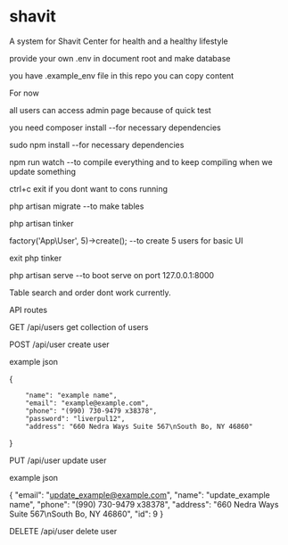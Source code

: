 # shavit
A system for Shavit Center for health and a healthy lifestyle

provide your own .env in document root and make database

you have .example_env file in this repo you can copy content

For now

all users can access admin page because of quick test

you need composer install --for necessary dependencies

sudo npm install  --for necessary dependencies

npm run watch  --to compile everything and to keep compiling when we update something 

 ctrl+c exit if you dont want to cons running

 php artisan migrate   --to make tables

php artisan tinker

factory('App\User', 5)->create(); --to create 5 users for basic UI

exit php tinker

php artisan serve --to boot serve on port 127.0.0.1:8000

Table search and order dont work currently.



API routes

GET /api/users  get collection of users

POST /api/user create user 

example json

{
   
        "name": "example name",
        "email": "example@example.com",
        "phone": "(990) 730-9479 x38378",
        "password": "liverpul12",
        "address": "660 Nedra Ways Suite 567\nSouth Bo, NY 46860"
        
}

PUT /api/user update user

example json

 {
      "email": "update_example@example.com",
      "name": "update_example name",
      "phone": "(990) 730-9479 x38378",
      "address": "660 Nedra Ways Suite 567\nSouth Bo, NY 46860",
      "id": 9
 }

DELETE /api/user delete user


